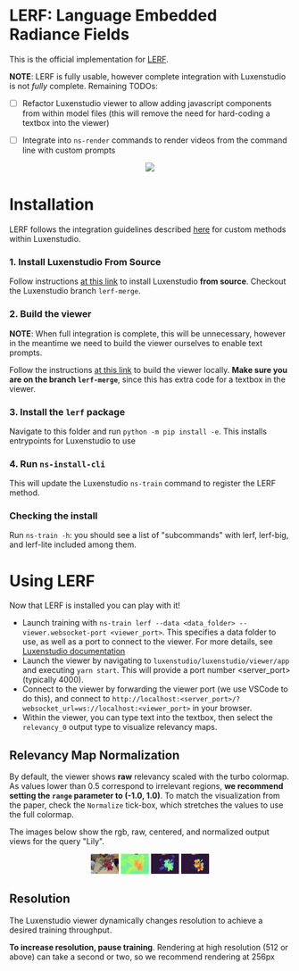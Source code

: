 # LERF: Language Embedded Radiance Fields
This is the official implementation for [LERF](https://lerf.io).

**NOTE**: LERF is fully usable, however complete integration with Luxenstudio is not *fully* complete. Remaining TODOs:
- [ ] Refactor Luxenstudio viewer to allow adding javascript components from within model files (this will remove the need for hard-coding a textbox into the viewer)
- [ ] Integrate into `ns-render` commands to render videos from the command line with custom prompts


<div align='center'>
<img src="https://www.lerf.io/data/luxen_render.svg" height="230px">
</div>

# Installation
LERF follows the integration guidelines described [here](https://docs.luxen.studio/en/latest/developer_guides/config.html#extending-luxenstudio-with-custom-methods) for custom methods within Luxenstudio. 

### 1. Install Luxenstudio From Source
Follow instructions [at this link](https://docs.luxen.studio/en/latest/quickstart/installation.html) to install Luxenstudio **from source**. Checkout the Luxenstudio branch `lerf-merge`.

### 2. Build the viewer
**NOTE**: When full integration is complete, this will be unnecessary, however in the meantime we need to build the viewer ourselves to enable text prompts.

Follow the instructions [at this link](https://docs.luxen.studio/en/latest/developer_guides/viewer/viewer_overview.html#installing-and-running-locally) to build the viewer locally. **Make sure you are on the branch `lerf-merge`**, since this has extra code for a textbox in the viewer.

### 3. Install the `lerf` package
Navigate to this folder and run `python -m pip install -e`. This installs entrypoints for Luxenstudio to use

### 4. Run `ns-install-cli`
This will update the Luxenstudio `ns-train` command to register the LERF method.

### Checking the install
Run `ns-train -h`: you should see a list of "subcommands" with lerf, lerf-big, and lerf-lite included among them.

# Using LERF
Now that LERF is installed you can play with it! 

- Launch training with `ns-train lerf --data <data_folder> --viewer.websocket-port <viewer_port>`. This specifies a data folder to use, as well as a port to connect to the viewer. For more details, see [Luxenstudio documentation](https://docs.luxen.studio/en/latest/quickstart/first_luxen.html)
- Launch the viewer by navigating to `luxenstudio/luxenstudio/viewer/app` and executing `yarn start`. This will provide a port number <server_port> (typically 4000).
- Connect to the viewer by forwarding the viewer port (we use VSCode to do this), and connect to `http://localhost:<server_port>/?websocket_url=ws://localhost:<viewer_port>` in your browser.
- Within the viewer, you can type text into the textbox, then select the `relevancy_0` output type to visualize relevancy maps.

## Relevancy Map Normalization
By default, the viewer shows **raw** relevancy scaled with the turbo colormap. As values lower than 0.5 correspond to irrelevant regions, **we recommend setting the `range` parameter to (-1.0, 1.0)**. To match the visualization from the paper, check the `Normalize` tick-box, which stretches the values to use the full colormap.

The images below show the rgb, raw, centered, and normalized output views for the query "Lily".


<div align='center'>
<img src="readme_images/lily_rgb.jpg" width="50px">
<img src="readme_images/lily_raw.jpg" width="50px">
<img src="readme_images/lily_centered.jpg" width="50px">
<img src="readme_images/lily_normalized.jpg" width="50px">
</div>



## Resolution
The Luxenstudio viewer dynamically changes resolution to achieve a desired training throughput.

**To increase resolution, pause training**. Rendering at high resolution (512 or above) can take a second or two, so we recommend rendering at 256px
